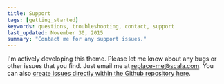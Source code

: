 ```yaml
---
title: Support
tags: [getting_started]
keywords: questions, troubleshooting, contact, support
last_updated: November 30, 2015
summary: "Contact me for any support issues."
---
```



I'm actively developing this theme. Please let me know about any bugs or other issues that you find. Just email me at <a href="mailto:replace-me@scala.com">replace-me@scala.com</a>. You can also [create issues directly within the Github repository here](https://github.com/scalainc/exp-docs/issues).
